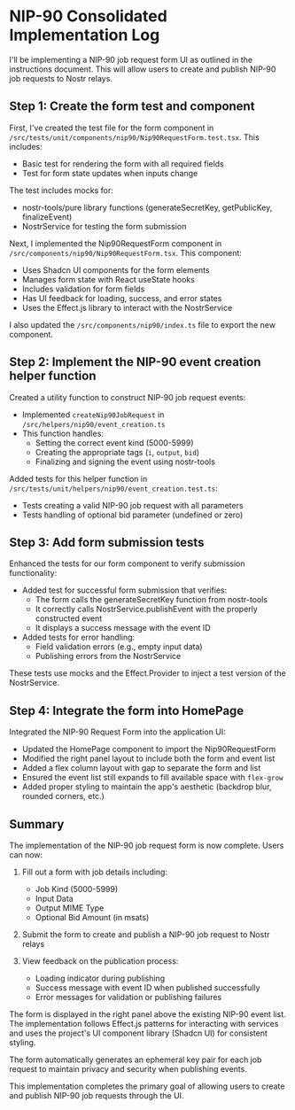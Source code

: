 # NIP-90 Consolidated Implementation Log

I'll be implementing a NIP-90 job request form UI as outlined in the instructions document. This will allow users to create and publish NIP-90 job requests to Nostr relays.

## Step 1: Create the form test and component

First, I've created the test file for the form component in `/src/tests/unit/components/nip90/Nip90RequestForm.test.tsx`. This includes:

- Basic test for rendering the form with all required fields
- Test for form state updates when inputs change

The test includes mocks for:

- nostr-tools/pure library functions (generateSecretKey, getPublicKey, finalizeEvent)
- NostrService for testing the form submission

Next, I implemented the Nip90RequestForm component in `/src/components/nip90/Nip90RequestForm.tsx`. This component:

- Uses Shadcn UI components for the form elements
- Manages form state with React useState hooks
- Includes validation for form fields
- Has UI feedback for loading, success, and error states
- Uses the Effect.js library to interact with the NostrService

I also updated the `/src/components/nip90/index.ts` file to export the new component.

## Step 2: Implement the NIP-90 event creation helper function

Created a utility function to construct NIP-90 job request events:

- Implemented `createNip90JobRequest` in `/src/helpers/nip90/event_creation.ts`
- This function handles:
  - Setting the correct event kind (5000-5999)
  - Creating the appropriate tags (`i`, `output`, `bid`)
  - Finalizing and signing the event using nostr-tools

Added tests for this helper function in `/src/tests/unit/helpers/nip90/event_creation.test.ts`:

- Tests creating a valid NIP-90 job request with all parameters
- Tests handling of optional bid parameter (undefined or zero)

## Step 3: Add form submission tests

Enhanced the tests for our form component to verify submission functionality:

- Added test for successful form submission that verifies:
  - The form calls the generateSecretKey function from nostr-tools
  - It correctly calls NostrService.publishEvent with the properly constructed event
  - It displays a success message with the event ID
- Added tests for error handling:
  - Field validation errors (e.g., empty input data)
  - Publishing errors from the NostrService

These tests use mocks and the Effect.Provider to inject a test version of the NostrService.

## Step 4: Integrate the form into HomePage

Integrated the NIP-90 Request Form into the application UI:

- Updated the HomePage component to import the Nip90RequestForm
- Modified the right panel layout to include both the form and event list
- Added a flex column layout with gap to separate the form and list
- Ensured the event list still expands to fill available space with `flex-grow`
- Added proper styling to maintain the app's aesthetic (backdrop blur, rounded corners, etc.)

## Summary

The implementation of the NIP-90 job request form is now complete. Users can now:

1. Fill out a form with job details including:

   - Job Kind (5000-5999)
   - Input Data
   - Output MIME Type
   - Optional Bid Amount (in msats)

2. Submit the form to create and publish a NIP-90 job request to Nostr relays

3. View feedback on the publication process:
   - Loading indicator during publishing
   - Success message with event ID when published successfully
   - Error messages for validation or publishing failures

The form is displayed in the right panel above the existing NIP-90 event list. The implementation follows Effect.js patterns for interacting with services and uses the project's UI component library (Shadcn UI) for consistent styling.

The form automatically generates an ephemeral key pair for each job request to maintain privacy and security when publishing events.

This implementation completes the primary goal of allowing users to create and publish NIP-90 job requests through the UI.

